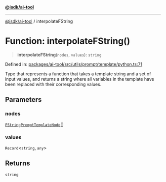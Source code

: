 [**@isdk/ai-tool**](../README.md)

***

[@isdk/ai-tool](../globals.md) / interpolateFString

# Function: interpolateFString()

> **interpolateFString**(`nodes`, `values`): `string`

Defined in: [packages/ai-tool/src/utils/prompt/template/python.ts:71](https://github.com/isdk/ai-tool.js/blob/62dd65284e1c50d2e8546a14ae292154369bdb2c/src/utils/prompt/template/python.ts#L71)

Type that represents a function that takes a template string and a set
of input values, and returns a string where all variables in the
template have been replaced with their corresponding values.

## Parameters

### nodes

[`FStringPromptTemplateNode`](../type-aliases/FStringPromptTemplateNode.md)[]

### values

`Record`\<`string`, `any`\>

## Returns

`string`
